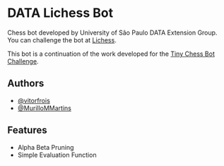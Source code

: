 # DATA Lichess Bot
Chess bot developed by University of São Paulo DATA Extension Group. You can challenge the bot at [Lichess](https://lichess.org/nolinkyet).

This bot is a continuation of the work developed for the [Tiny Chess Bot Challenge](https://github.com/icmc-data/tiny-chess-bots).

## Authors
- [@vitorfrois](https://www.github.com/vitorfrois)
- [@MurilloMMartins](https://www.github.com/MurilloMMartins)


## Features
- Alpha Beta Pruning
- Simple Evaluation Function
